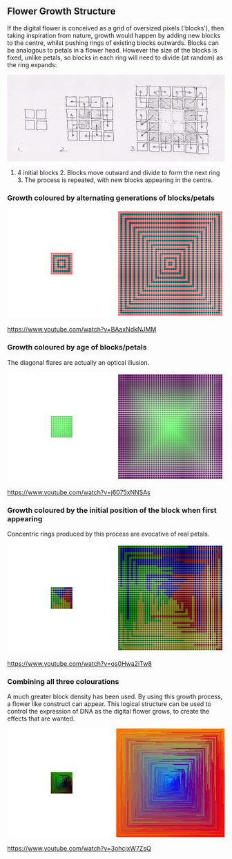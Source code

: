 ## Flower Growth Structure

If the digital flower is conceived as a grid of oversized pixels ('blocks'), then taking inspiration from nature,
growth would happen by adding new blocks to the centre, whilst pushing rings of existing blocks outwards. Blocks can be analogous
to petals in a flower head. However the size of the blocks is fixed, unlike petals, so blocks in each ring will
need to divide (at random) as the ring expands:

![Petal growth](../project_images/petalgrowth.jpg?raw=true "Petal growth")

1. 4 initial blocks  2. Blocks move outward and divide to form the next ring  3. The process is repeated, with new blocks appearing in the centre.

### Growth coloured by alternating generations of blocks/petals

![Growth by generation](../project_images/growgen.png?raw=true "Growth by generation")

https://www.youtube.com/watch?v=BAaxNdkNJMM

### Growth coloured by age of blocks/petals

The diagonal flares are actually an optical illusion.

![Growth by age](../project_images/growage.png?raw=true "Growth by age")

https://www.youtube.com/watch?v=j6075xNNSAs

### Growth coloured by the initial position of the block when first appearing

Concentric rings produced by this process are evocative of real petals.

![Growth by position](../project_images/growmrk.png?raw=true "Growth by position")

https://www.youtube.com/watch?v=os0Hwa2iTw8

### Combining all three colourations

A much greater block density has been used. By using this growth process, a flower like construct can appear. 
This logical structure can be used to control the expression of DNA as the digital flower grows,
to create the effects that are wanted.

![Growth by all](../project_images/growall.png?raw=true "Growth by all")

https://www.youtube.com/watch?v=3ohcjxW7ZsQ


